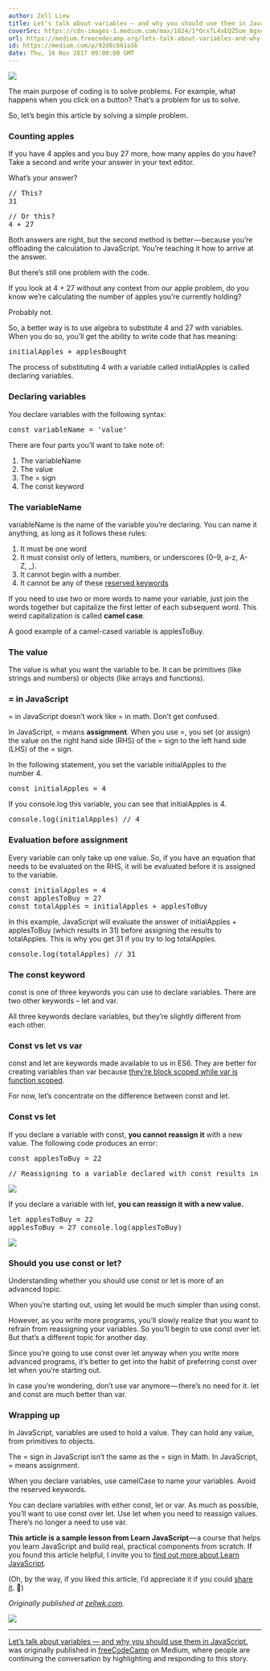 ```yaml
---
author: Zell Liew
title: Let’s talk about variables — and why you should use them in JavaScript.
coverSrc: https://cdn-images-1.medium.com/max/1024/1*OrxTL4xEQZ5um_8gxoddbQ.jpeg
url: https://medium.freecodecamp.org/lets-talk-about-variables-and-why-you-should-use-them-in-javascript-92d8c661a5b?source=rss----336d898217ee---4
id: https://medium.com/p/92d8c661a5b
date: Thu, 16 Nov 2017 09:00:00 GMT
---
```

![](https://cdn-images-1.medium.com/max/1024/1*OrxTL4xEQZ5um_8gxoddbQ.jpeg)

The main purpose of coding is to solve problems. For example, what happens when you click on a button? That’s a problem for us to solve.

So, let’s begin this article by solving a simple problem.

### Counting apples

If you have 4 apples and you buy 27 more, how many apples do you have? Take a second and write your answer in your text editor.

What’s your answer?

<pre>// This?
31  </pre>

<pre>// Or this?
4 + 27</pre>

Both answers are right, but the second method is better — because you’re offloading the calculation to JavaScript. You’re teaching it how to arrive at the answer.

But there’s still one problem with the code.

If you look at 4 + 27 without any context from our apple problem, do you know we’re calculating the number of apples you’re currently holding?

Probably not.

So, a better way is to use algebra to substitute 4 and 27 with variables. When you do so, you’ll get the ability to write code that has meaning:

<pre>initialApples + applesBought</pre>

The process of substituting 4 with a variable called initialApples is called declaring variables.

### Declaring variables

You declare variables with the following syntax:

<pre>const variableName = 'value'</pre>

There are four parts you’ll want to take note of:

1.  The variableName
2.  The value
3.  The = sign
4.  The const keyword

### The variableName

variableName is the name of the variable you’re declaring. You can name it anything, as long as it follows these rules:

1.  It must be one word
2.  It must consist only of letters, numbers, or underscores (0–9, a-z, A-Z, _).
3.  It cannot begin with a number.
4.  It cannot be any of these [reserved keywords](https://developer.mozilla.org/en-US/docs/Web/JavaScript/Reference/Lexical_grammar#Keywords)

If you need to use two or more words to name your variable, just join the words together but capitalize the first letter of each subsequent word. This weird capitalization is called **camel case**.

A good example of a camel-cased variable is applesToBuy.

### The value

The value is what you want the variable to be. It can be primitives (like strings and numbers) or objects (like arrays and functions).

### = in JavaScript

= in JavaScript doesn’t work like = in math. Don’t get confused.

In JavaScript, = means **assignment**. When you use =, you set (or assign) the value on the right hand side (RHS) of the = sign to the left hand side (LHS) of the = sign.

In the following statement, you set the variable initialApples to the number 4.

<pre>const initialApples = 4</pre>

If you console.log this variable, you can see that initialApples is 4.

<pre>console.log(initialApples) // 4</pre>

### Evaluation before assignment

Every variable can only take up one value. So, if you have an equation that needs to be evaluated on the RHS, it will be evaluated before it is assigned to the variable.

<pre>const initialApples = 4
const applesToBuy = 27
const totalApples = initialApples + applesToBuy</pre>

In this example, JavaScript will evaluate the answer of initialApples + applesToBuy (which results in 31) before assigning the results to totalApples. This is why you get 31 if you try to log totalApples.

<pre>console.log(totalApples) // 31</pre>

### The const keyword

const is one of three keywords you can use to declare variables. There are two other keywords – let and var.

All three keywords declare variables, but they’re slightly different from each other.

### Const vs let vs var

const and let are keywords made available to us in ES6\. They are better for creating variables than var because [they’re block scoped while var is function scoped](https://zellwk.com/blog/es6/#let-and-const).

For now, let’s concentrate on the difference between const and let.

### Const vs let

If you declare a variable with const, **you cannot reassign** **it** with a new value. The following code produces an error:

<pre>const applesToBuy = 22 </pre>

<pre>// Reassigning to a variable declared with const results in an error applesToBuy = 27</pre>

![](https://cdn-images-1.medium.com/max/1024/0*SIGc62Xw1_bStmTn.png)

If you declare a variable with let, **you can reassign it with a new value.**

<pre>let applesToBuy = 22
applesToBuy = 27 console.log(applesToBuy)</pre>

![](https://cdn-images-1.medium.com/max/1024/0*pki1SxTy5JOvAJqa.png)

### Should you use const or let?

Understanding whether you should use const or let is more of an advanced topic.

When you’re starting out, using let would be much simpler than using const.

However, as you write more programs, you’ll slowly realize that you want to refrain from reassigning your variables. So you’ll begin to use const over let. But that’s a different topic for another day.

Since you’re going to use const over let anyway when you write more advanced programs, it’s better to get into the habit of preferring const over let when you’re starting out.

In case you’re wondering, don’t use var anymore — there’s no need for it. let and const are much better than var.

### Wrapping up

In JavaScript, variables are used to hold a value. They can hold any value, from primitives to objects.

The = sign in JavaScript isn’t the same as the = sign in Math. In JavaScript, = means assignment.

When you declare variables, use camelCase to name your variables. Avoid the reserved keywords.

You can declare variables with either const, let or var. As much as possible, you’ll want to use const over let. Use let when you need to reassign values. There’s no longer a need to use var.

**This article is a sample lesson from Learn JavaScript** — a course that helps you learn JavaScript and build real, practical components from scratch. If you found this article helpful, I invite you to [find out more about Learn JavaScript](https://learnjavascript.today/).

(Oh, by the way, if you liked this article, I’d appreciate it if you could [share it](http://twitter.com/share?text=Use%20const%20over%20let%20when%20declaring%20variables.%20No%20need%20to%20use%20var%20anymore%20👉%20&url=https://zellwk.com/blog/javascript-variables/&hashtags=). 🤗)

_Originally published at_ [_zellwk.com_](https://zellwk.com/blog/javascript-variables/)_._

![](https://medium.com/_/stat?event=post.clientViewed&referrerSource=full_rss&postId=92d8c661a5b)

* * *

[Let’s talk about variables — and why you should use them in JavaScript.](https://medium.freecodecamp.org/lets-talk-about-variables-and-why-you-should-use-them-in-javascript-92d8c661a5b) was originally published in [freeCodeCamp](https://medium.freecodecamp.org) on Medium, where people are continuing the conversation by highlighting and responding to this story.
